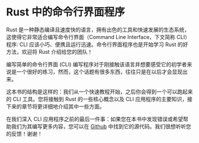 # Rust 中的命令行界面程序

Rust 是一种静态编译且速度快的语言，拥有出色的工具和快速发展的生态系统，这使得它非常适合编写命令行界面（Command Line Interface，下文简称 CLI）程序: CLI 应该小巧、便携且运行迅速。命令行界面程序也是开始学习 Rust 的好方法，欢迎将 Rust 介绍给您的团队！

编写简单的命令行界面 (CLI) 编写程序对于刚接触该语言并想要感受它的初学者来说是一个很好的练习，然而，这个话题有很多东西，往往只是在以后才会显现出来。

这本书的结构是这样的：我们从一个快速教程开始，之后你会得到一个可以跑起来的 CLI 工具。您将接触到 Rust 的一些核心概念以及 CLI 应用程序的主要知识，接下来的章节将更详细地介绍其中一些方面。

在我们深入 CLI 应用程序之前的最后一件事：如果您在本书中发现错误或希望帮助我们为其编写更多内容，您可以在 [Github](https://github.com/ulivz/rust-cli-book-cn) 中找到它的源代码。我们很想听听您的反馈！谢谢！

[book-src]: https://github.com/ulivz/rust-cli-book-cn
